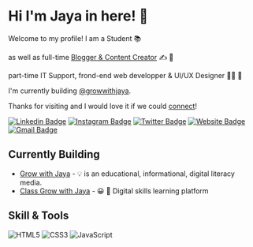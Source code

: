 # Hi I'm Jaya in here! 👋

Welcome to my profile! I am a Student 📚

as well as full-time [Blogger & Content Creator](https://www.growwithjaya) ✍️ 🎥

part-time IT Support, frond-end web developper & UI/UX Designer 👨‍💻 🎨

I'm currently building [@growwithjaya](https://github.com/Grow-with-Jaya).

Thanks for visiting and I would love it if we could [connect](https://www.linkedin.com/in/jayakusuma404/)!

[![Linkedin Badge](https://img.shields.io/badge/-jayakusuma404-blue?style=flat&logo=Linkedin&logoColor=white&link=https://www.linkedin.com/in/jayakusuma404/)](https://www.linkedin.com/in/jayakusuma404/)
[![Instagram Badge](https://img.shields.io/badge/-@jayakusuma404-purple?style=flat&logo=instagram&logoColor=white&link=https://instagram.com/jayakusuma404/)](https://instagram.com/jayakusuma404)
[![Twitter Badge](https://img.shields.io/badge/-@jayakusuma404-1ca0f1?style=flat&labelColor=1ca0f1&logo=twitter&logoColor=white&link=https://twitter.com/jayakusuma404)](https://twitter.com/jayakusuma404)
[![Website Badge](https://img.shields.io/badge/-JayaSite-47CCCC?style=flat&logo=Google-Chrome&logoColor=white&link=https://m.growwithjaya.com)](https://m.growwithjaya.com)
[![Gmail Badge](https://img.shields.io/badge/-cyberkusuma8-c14438?style=flat&logo=Gmail&logoColor=white&link=mailto:cyberkusuma8@gmail.com)](mailto:cyberkusuma8@gmail.com)

## Currently Building

- [Grow with Jaya](https:/growwithjaya.com) - 💡 is an educational, informational, digital literacy media.
- [Class Grow with Jaya](https://class.growwithjaya.com) - 😀 📖 Digital skills learning platform

## Skill & Tools

![HTML5](https://img.shields.io/badge/-HTML5-%23E44D27?style=flat-square&logo=html5&logoColor=ffffff)
![CSS3](https://img.shields.io/badge/-CSS3-%231572B6?style=flat-square&logo=css3)
![JavaScript](https://img.shields.io/badge/-JavaScript-%23F7DF1C?style=flat-square&logo=javascript&logoColor=000000&labelColor=%23F7DF1C&color=%23FFCE5A)
